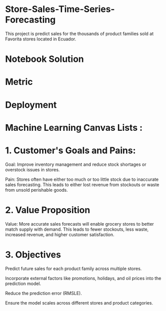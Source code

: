# Store-Sales-Time-Series-Forecasting

This project is predict sales for the thousands of product families sold at Favorita stores located in Ecuador.

# Notebook Solution

# Metric

# Deployment


# Machine Learning Canvas Lists :

# 1. Customer's Goals and Pains:

Goal: Improve inventory management and reduce stock shortages or overstock issues in stores.

Pain: Stores often have either too much or too little stock due to inaccurate sales forecasting. This leads to either lost revenue from stockouts or waste from unsold perishable goods.


# 2. Value Proposition

Value: More accurate sales forecasts will enable grocery stores to better match supply with demand. This leads to fewer stockouts, less waste, increased revenue, and higher customer satisfaction.


# 3. Objectives

Predict future sales for each product family across multiple stores.

Incorporate external factors like promotions, holidays, and oil prices into the prediction model.

Reduce the prediction error (RMSLE).

Ensure the model scales across different stores and product categories.
